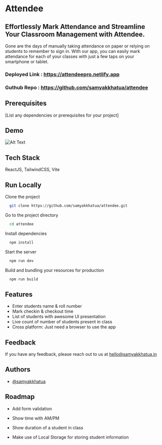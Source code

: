 # Attendee
## Effortlessly Mark Attendance and Streamline Your Classroom Management with Attendee.

Gone are the days of manually taking attendance on paper or relying on students to remember to sign in. With our app, you can easily mark attendance for each of your classes with just a few taps on your smartphone or tablet.

### Deployed Link : https://attendeepro.netlify.app
### Guthub Repo : https://github.com/samyakkhatua/attendee 

## Prerequisites
[List any dependencies or prerequisites for your project]

## Demo

![Alt Text](https://media.giphy.com/media/AXK99IqSdSMjbmP4Mn/giphy.gif)


## Tech Stack

ReactJS, TailwindCSS, Vite


## Run Locally

Clone the project

```bash
  git clone https://github.com/samyakkhatua/attendee.git
```

Go to the project directory

```bash
  cd attendee
```

Install dependencies

```bash
  npm install
```

Start the server

```bash
  npm run dev
```

Build and bundling your resources for production 

```bash
  npm run build
```



## Features

- Enter students name & roll number 
- Mark checkin & checkout time
- List of students with awesome UI presentation
- Live count of number of students present in class
- Cross platform: Just need a browser to use the app


## Feedback

If you have any feedback, please reach out to us at hello@samyakkhatua.in


## Authors

- [@samyakkhatua](https://www.github.com/samyakkhatua)

## Roadmap

- Add form validation

- Show time with AM/PM

- Show duration of a student in class

- Make use of Local Storage for storing student information



